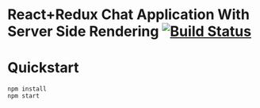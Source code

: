 # React+Redux Chat Application With Server Side Rendering [![Build Status](https://travis-ci.org/micopiira/react-redux-chat.svg?branch=master)](https://travis-ci.org/micopiira/react-redux-chat)

# Quickstart

    npm install
    npm start